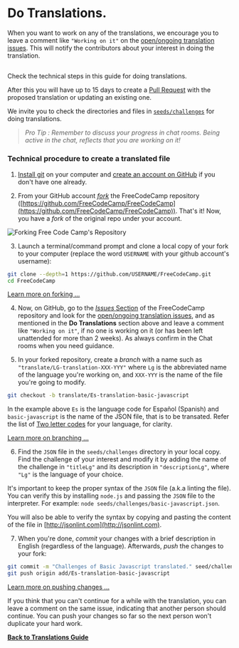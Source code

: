 # Do Translations.

When you want to work on any of the translations, we encourage you to leave a comment like `"Working on it"` on the [open/ongoing translation issues](https://github.com/FreeCodeCamp/FreeCodeCamp/issues?q=is%3Aissue+is%3Aopen+label%3Atranslation). This will notify the contributors about your interest in doing the translation.

##  

Check the technical steps in this guide for doing translations.

After this you will have up to 15 days to create a [Pull Request](FreeCodeCamp-Guide-Pull-Request) with the proposed translation or updating an existing one.

We invite you to check the directories and files in  [`seeds/challenges`](https://github.com/FreeCodeCamp/FreeCodeCamp/tree/staging/seed/challenges) for doing translations.

> _Pro Tip : Remember to discuss your progress in chat rooms. Being active in the chat, reflects that you are working on it!_

### Technical procedure to create a translated file

 1. [Install git](https://www.git-scm.com/) on your computer and [create an account on GitHub](https://github.com/join) if you don't have one already.

 2. From your GitHub account [_fork_](https://help.github.com/articles/fork-a-repo) the FreeCodeCamp repository ([https://github.com/FreeCodeCamp/FreeCodeCamp](https://github.com/FreeCodeCamp/FreeCodeCamp)). That's it! Now, you have a _fork_ of the original repo under your account.

 ![Forking Free Code Camp's Repository](./images/Translation-Guide/Forking-FreeCodeCamp.gif)

 3. Launch a terminal/command prompt and clone a local copy of your fork to your computer (replace the word `USERNAME` with your github account's username):

 ```sh
 git clone --depth=1 https://github.com/USERNAME/FreeCodeCamp.git
 cd FreeCodeCamp
 ```
 [Learn more on forking ...](https://help.github.com/articles/fork-a-repo/)

 4. Now, on GitHub, go to the [_Issues_ Section](https://github.com/FreeCodeCamp/FreeCodeCamp/issues) of the FreeCodeCamp repository and look for the [open/ongoing translation issues](https://github.com/FreeCodeCamp/FreeCodeCamp/issues?q=is%3Aissue+is%3Aopen+label%3Atranslation), and as mentioned in the **Do Translations** section above and leave a comment like `"Working on it"`, if no one is working on it (or has been left unattended for more than 2 weeks). As always confirm in the Chat rooms when you need guidance.

 5. In your forked repository, create a _branch_ with a name such as `"translate/LG-translation-XXX-YYY"` where `Lg` is the abbreviated name of the language you're working on, and `XXX-YYY` is the name of the file you're going to modify.

 ```sh
 git checkout -b translate/Es-translation-basic-javascript
 ```

 In the example above `Es` is the language code for Español (Spanish) and `basic-javascript` is the name of the JSON file, that is to be transated. Refer the list of [Two letter codes](https://en.wikipedia.org/wiki/List_of_ISO_639-1_codes) for your language, for clarity.

 [Learn more on branching ...](https://github.com/Kunena/Kunena-Forum/wiki/Create-a-new-branch-with-git-and-manage-branches)

 6. Find the `JSON` file in the `seeds/challenges` directory in your local copy. Find the challenge of your interest and modify it by adding the name of the challenge in `"titleLg"` and its description in `"descriptionLg"`, where `"Lg"` is the language of your choice.

 It's important to keep the proper syntax of the `JSON` file (a.k.a linting the file). You can verify this by installing `node.js` and passing the `JSON` file to the interpreter. For example: `node seeds/challenges/basic-javascript.json`.

 You will also be able to verify the syntax by copying and pasting the content of the file in [http://jsonlint.com](http://jsonlint.com).

 7. When you're done, _commit_ your changes with a brief description in English (regardless of the language). Afterwards, _push_ the changes to your fork:

 ```sh
 git commit -m "Challenges of Basic Javascript translated." seed/challenges/basic-javascript.json
 git push origin add/Es-translation-basic-javascript
 ```

 [Learn more on pushing changes ...](https://help.github.com/articles/pushing-to-a-remote/)


If you think that you can't continue for a while with the translation, you can leave a comment on the same issue, indicating that another person should continue. You can push your changes so far so the next person won't duplicate your hard work.

[**Back to Translations Guide**](Translation-Guide)
